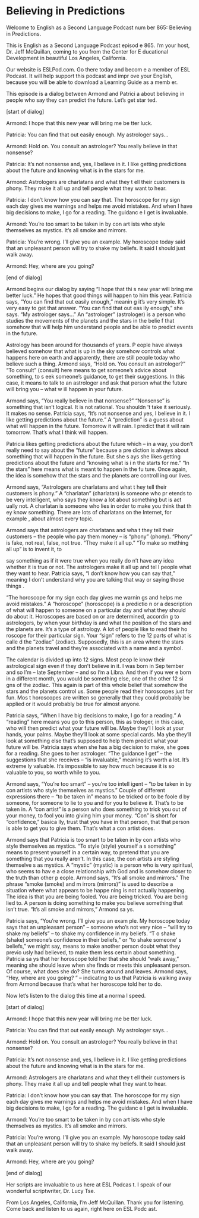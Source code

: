 # Believing in Predictions

Welcome to English as a Second Language Podcast num ber 865: Believing in Predictions.

This is English as a Second Language Podcast episod e 865. I’m your host, Dr. Jeff McQuillan, coming to you from the Center for E ducational Development in beautiful Los Angeles, California.

Our website is ESLPod.com. Go there today and becom e a member of ESL Podcast. It will help support this podcast and impr ove your English, because you will be able to download a Learning Guide as a memb er.

This episode is a dialog between Armond and Patrici a about believing in people who say they can predict the future. Let’s get star ted.

[start of dialog]

Armond:  I hope that this new year will bring me be tter luck.

Patricia:  You can find that out easily enough.  My  astrologer says...

Armond:  Hold on.  You consult an astrologer?  You really believe in that nonsense?

Patricia:  It’s not nonsense and, yes, I believe in  it.  I like getting predictions about the future and knowing what is in the stars for me.

Armond:  Astrologers are charlatans and what they t ell their customers is phony. They make it all up and tell people what they want to hear.

Patricia:  I don’t know how you can say that.  The horoscope for my sign each day gives me warnings and helps me avoid mistakes.  And when I have big decisions to make, I go for a reading.  The guidanc e I get is invaluable.

Armond:  You’re too smart to be taken in by con art ists who style themselves as mystics.  It’s all smoke and mirrors.

Patricia:  You’re wrong.  I’ll give you an example.   My horoscope today said that an unpleasant person will try to shake my beliefs.  It said I should just walk away.

Armond:  Hey, where are you going?

 [end of dialog]

Armond begins our dialog by saying “I hope that thi s new year will bring me better luck.” He hopes that good things will happen  to him this year. Patricia says, “You can find that out easily enough,” meanin g it’s very simple. It’s very easy to get that answer. “You can find that out eas ily enough,” she says. “My astrologer says…” An “astrologer” (astrologer) is a  person who studies the movements of the planets and the stars in the belie f that somehow that will help him understand people and be able to predict events  in the future.

Astrology has been around for thousands of years. P eople have always believed somehow that what is up in the sky somehow controls  what happens here on earth and apparently, there are still people today who believe such a thing. Armond says, “Hold on. You consult an astrologer?” “To consult” (consult) here means to get someone’s advice about something, to s eek someone’s guidance, to get their suggestions. In this case, it means to  talk to an astrologer and ask that person what the future will bring you – what w ill happen in your future.

Armond says, “You really believe in that nonsense?”  “Nonsense” is something that isn’t logical. It is not rational. You shouldn ’t take it seriously. It makes no sense. Patricia says, “It’s not nonsense and yes, I  believe in it. I like getting predictions about the future.” A “prediction” is a guess about what will happen in the future. Tomorrow it will rain. I predict that it will rain tomorrow. That’s what I think will happen.

Patricia likes getting predictions about the future  which – in a way, you don’t really need to say about the “future” because a pre diction is always about something that will happen in the future. But she s ays she likes getting predictions about the future and “knowing what is i n the starts for me.” “In the stars” here means what is meant to happen in the fu ture. Once again, the idea is somehow that the stars and the planets are controll ing our lives.

Armond says, “Astrologers are charlatans and what t hey tell their customers is phony.” A “charlatan” (charlatan) is someone who pr etends to be very intelligent, who says they know a lot about something but is act ually not. A charlatan is someone who lies in order to make you think that th ey know something. There are lots of charlatans on the Internet, for example , about almost every topic.

Armond says that astrologers are charlatans and wha t they tell their customers – the people who pay them money – is “phony” (phony).  “Phony” is fake, not real, false, not true. “They make it all up.” “To make so mething all up” is to invent it, to

say something as if it were true when you really do n’t have any idea whether it is true or not. The astrologers make it all up and tel l people what they want to hear. Patricia says, “I don’t know how you can say that,”  meaning I don’t understand why you are talking that way or saying those things .

“The horoscope for my sign each day gives me warnin gs and helps me avoid mistakes.” A “horoscope” (horoscope) is a predictio n or a description of what will happen to someone on a particular day and what they  should do about it. Horoscopes are based on or are determined, accordin g to astrologers, by when your birthday is and what the position of the stars  and the planets are. It’s a type of astrology. A lot of people like to read their ho roscope for their particular sign. Your “sign” refers to the 12 parts of what is calle d the “zodiac” (zodiac). Supposedly, this is an area where the stars and the  planets travel and they’re associated with a name and a symbol.

The calendar is divided up into 12 signs. Most peop le know their astrological sign even if they don’t believe in it. I was born in Sep tember and so I’m – late September – and so I’m a Libra. And then if you wer e born in a different month, you would be something else, one of the other 12 si gns of the zodiac. This again is part of this whole belief that somehow the stars  and the planets control us. Some people read their horoscopes just for fun. Mos t horoscopes are written so generally that they could probably be applied or it  would probably be true for almost anyone.

Patricia says, “When I have big decisions to make, I go for a reading.” A “reading” here means you go to this person, this as trologer, in this case, who will then predict what your future will be. Maybe they’l l look at your hands, your palms. Maybe they’ll look at some special cards. Ma ybe they’ll look at something else that’s supposed to help them predict what your  future will be. Patricia says when she has a big decision to make, she goes for a  reading. She goes to her astrologer. “The guidance I get” – the suggestions that she receives – “is invaluable,” meaning it’s worth a lot. It’s extreme ly valuable. It’s impossible to say how much because it is so valuable to you, so worth while to you.

Armond says, “You’re too smart” – you’re too intell igent – “to be taken in by con artists who style themselves as mystics.” Couple of  different expressions there – “to be taken in” means to be tricked or to be foole d by someone, for someone to lie to you and for you to believe it. That’s to be taken in. A “con artist” is a person who does something to trick you out of your money, to fool you into giving him your money. “Con” is short for “confidence,” basica lly, trust that you have in that person, that that person is able to get you to give  them. That’s what a con artist does.

 Armond says that Patricia is too smart to be taken in by con artists who style themselves as mystics. “To style (style) yourself a s something” means to present yourself in a certain way, to pretend that you are something that you really aren’t. In this case, the con artists are styling themselve s as mystics. A “mystic” (mystic) is a person who is very spiritual, who seems to hav e a close relationship with God and is somehow closer to the truth than other p eople. Armond says, “It’s all smoke and mirrors.” The phrase “smoke (smoke) and m irrors (mirrors)” is used to describe a situation where what appears to be happe ning is not actually happening. The idea is that you are being fooled. You are being tricked. You are being lied to. A person is doing something to make you believe something that isn’t true. “It’s all smoke and mirrors,” Armond sa ys.

Patricia says, “You’re wrong. I’ll give you an exam ple. My horoscope today says that an unpleasant person” – someone who’s not very  nice – “will try to shake my beliefs” – to shake my confidence in my beliefs. “T o shake (shake) someone’s confidence in their beliefs,” or “to shake someone’ s beliefs,” we might say, means to make another person doubt what they previo usly had believed, to make them less certain about something. Patricia sa ys that her horoscope told her that she should “walk away,” meaning she should  leave when she finds or meets this unpleasant person. Of course, what does she do? She turns around and leaves. Armond says, “Hey, where are you going? ” – indicating to us that Patricia is walking away from Armond because that’s  what her horoscope told her to do.

Now let’s listen to the dialog this time at a norma l speed.

[start of dialog]

Armond:  I hope that this new year will bring me be tter luck.

Patricia:  You can find that out easily enough.  My  astrologer says...

Armond:  Hold on.  You consult an astrologer?  You really believe in that nonsense?

Patricia:  It’s not nonsense and, yes, I believe in  it.  I like getting predictions about the future and knowing what is in the stars for me.

Armond:  Astrologers are charlatans and what they t ell their customers is phony. They make it all up and tell people what they want to hear.

Patricia:  I don’t know how you can say that.  The horoscope for my sign each day gives me warnings and helps me avoid mistakes.  And when I have big decisions to make, I go for a reading.  The guidanc e I get is invaluable.

Armond:  You’re too smart to be taken in by con art ists who style themselves as mystics.  It’s all smoke and mirrors.

Patricia:  You’re wrong.  I’ll give you an example.   My horoscope today said that an unpleasant person will try to shake my beliefs.  It said I should just walk away.

Armond:  Hey, where are you going?

[end of dialog]

Her scripts are invaluable to us here at ESL Podcas t. I speak of our wonderful scriptwriter, Dr. Lucy Tse.

From Los Angeles, California, I’m Jeff McQuillan. Thank you for listening. Come back and listen to us again, right here on ESL Podc ast.



